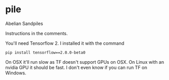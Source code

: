 # pile

Abelian Sandpiles

Instructions in the comments.

You'll need Tensorflow 2. I installed it with the command

  `pip install tensorflow==2.0.0-beta0`
  
On OSX it'll run slow as TF doesn't support GPUs on OSX.
On Linux with an nvidia GPU it should be fast.
I don't even know if you can run TF on Windows.
